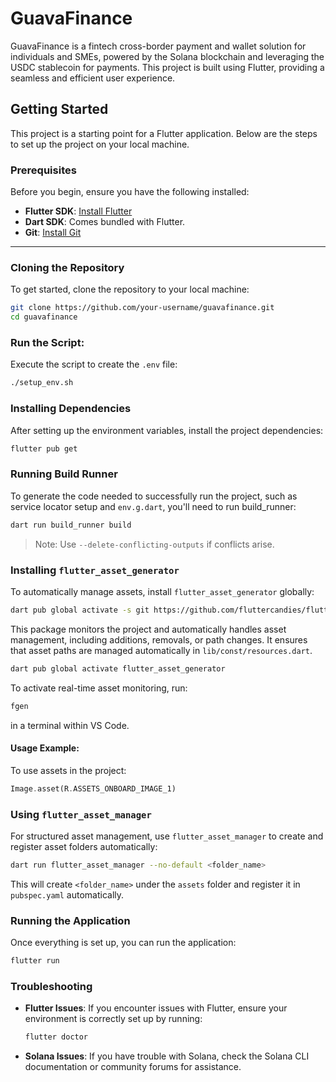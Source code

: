 # GuavaFinance

GuavaFinance is a fintech cross-border payment and wallet solution for individuals and SMEs, powered by the Solana blockchain and leveraging the USDC stablecoin for payments. This project is built using Flutter, providing a seamless and efficient user experience.

## Getting Started

This project is a starting point for a Flutter application. Below are the steps to set up the project on your local machine.

### Prerequisites

Before you begin, ensure you have the following installed:

- **Flutter SDK**: [Install Flutter](https://docs.flutter.dev/get-started/install)
- **Dart SDK**: Comes bundled with Flutter.
- **Git**: [Install Git](https://git-scm.com/downloads)

---

### Cloning the Repository

To get started, clone the repository to your local machine:

```bash
git clone https://github.com/your-username/guavafinance.git
cd guavafinance
```

### Run the Script:
Execute the script to create the `.env` file:
```bash
./setup_env.sh
```

### Installing Dependencies

After setting up the environment variables, install the project dependencies:
```bash
flutter pub get
```

### Running Build Runner
To generate the code needed to successfully run the project, such as service locator setup and `env.g.dart`, you'll need to run build_runner:
```bash
dart run build_runner build
```
> Note: Use `--delete-conflicting-outputs` if conflicts arise.

### Installing `flutter_asset_generator`

To automatically manage assets, install `flutter_asset_generator` globally:
```bash
dart pub global activate -s git https://github.com/fluttercandies/flutter_asset_generator.git
```
This package monitors the project and automatically handles asset management, including additions, removals, or path changes. It ensures that asset paths are managed automatically in `lib/const/resources.dart`.

```bash
dart pub global activate flutter_asset_generator
```

To activate real-time asset monitoring, run:
```bash
fgen
```
in a terminal within VS Code.

#### Usage Example:
To use assets in the project:
```dart
Image.asset(R.ASSETS_ONBOARD_IMAGE_1)
```

### Using `flutter_asset_manager`

For structured asset management, use `flutter_asset_manager` to create and register asset folders automatically:
```bash
dart run flutter_asset_manager --no-default <folder_name>
```
This will create `<folder_name>` under the `assets` folder and register it in `pubspec.yaml` automatically.

### Running the Application
Once everything is set up, you can run the application:
```bash
flutter run
```

### Troubleshooting
- **Flutter Issues**: If you encounter issues with Flutter, ensure your environment is correctly set up by running:
  ```bash
  flutter doctor
  ```
- **Solana Issues**: If you have trouble with Solana, check the Solana CLI documentation or community forums for assistance.
